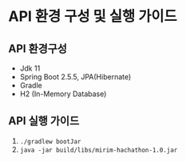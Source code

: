 # API 환경 구성 및 실행 가이드

## API 환경구성
- Jdk 11
- Spring Boot 2.5.5, JPA(Hibernate)
- Gradle
- H2 (In-Memory Database)

## API 실행 가이드
1. `./gradlew bootJar`
2. `java -jar build/libs/mirim-hachathon-1.0.jar`
